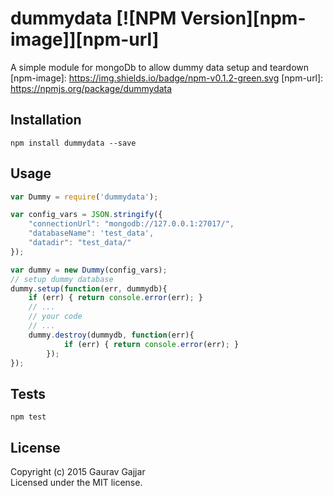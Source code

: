 # dummydata  [![NPM Version][npm-image]][npm-url] 
A simple module for mongoDb to allow dummy data setup and teardown
[npm-image]: https://img.shields.io/badge/npm-v0.1.2-green.svg
[npm-url]: https://npmjs.org/package/dummydata

## Installation

  `npm install dummydata --save`


## Usage
```javascript
var Dummy = require('dummydata');

var config_vars = JSON.stringify({
	"connectionUrl": "mongodb://127.0.0.1:27017/",
	"databaseName": 'test_data',
	"datadir": "test_data/"
});

var dummy = new Dummy(config_vars);
// setup dummy database 
dummy.setup(function(err, dummydb){
	if (err) { return console.error(err); }
    // ...
    // your code
    // ...
    dummy.destroy(dummydb, function(err){
			if (err) { return console.error(err); }
		});	
});
```

## Tests
   `npm test`

## License
Copyright (c) 2015 Gaurav Gajjar  
Licensed under the MIT license.
